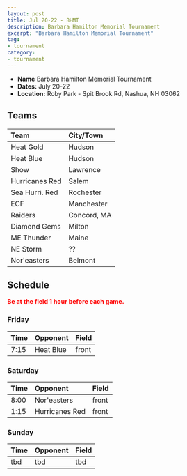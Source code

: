 ```yaml
---
layout: post
title: Jul 20-22 - BHMT
description: Barbara Hamilton Memorial Tournament
excerpt: "Barbara Hamilton Memorial Tournament"
tag:
- tournament
category:
- tournament
---
```

* **Name** Barbara Hamilton Memorial Tournament
* **Dates:** July 20-22
* **Location:**  Roby Park - Spit Brook Rd, Nashua, NH 03062

## Teams

|Team                        |City/Town        |
|:---------------------------|:----------------|
|Heat Gold	                 |Hudson           |
|Heat Blue	                 |Hudson           |
|Show       	               |Lawrence         |
|Hurricanes Red	             |Salem            |
|Sea Hurri. Red              |Rochester        | 
|ECF                         |Manchester	     |
|Raiders                     |Concord, MA      |
|Diamond Gems                |Milton	         |
|ME Thunder                  |Maine            |
|NE Storm                    |??	             |
|Nor'easters                 |Belmont          |



## Schedule
**<span style="color:red">Be at the field 1 hour before each game.</span>**

### Friday

| Time | Opponent | Field |
|:---  |:---      |:---   |
| 7:15  | Heat Blue      | front   |


### Saturday

| Time | Opponent | Field |
|:---  |:---      |:---   |
| 8:00  | Nor'easters      | front   |
| 1:15  | Hurricanes Red      | front   |


### Sunday

| Time | Opponent | Field |
|:---  |:---      |:---   |
| tbd  | tbd      | tbd   |

